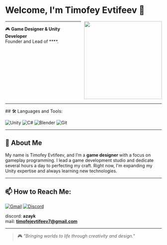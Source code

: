 # Welcome, I'm Timofey Evtifeev 👾

<img src="https://media1.tenor.com/m/NwY5ppxLs_oAAAAd/kitten-keybo.gif" align="right" width="250" style="float: right; margin-left: 10px;"/>

---

🎮 **Game Designer & Unity Developer**  
Founder and Lead of ****. 

<div style="clear: both;"></div>

---

<div id="languages-tools">
    ## 🛠 Languages and Tools:
    <p>
        <img src="https://img.shields.io/badge/Unity-000000?style=for-the-badge&logo=unity&logoColor=white" alt="Unity" />
        <img src="https://img.shields.io/badge/C%23-239120?style=for-the-badge&logo=csharp&logoColor=white" alt="C#" />
        <img src="https://img.shields.io/badge/Blender-F5792A?style=for-the-badge&logo=blender&logoColor=white" alt="Blender" />
        <img src="https://img.shields.io/badge/Git-F05032?style=for-the-badge&logo=git&logoColor=white" alt="Git" />
    </p>
</div>

---

## 🧠 About Me
My name is Timofey Evtifeev, and I’m a **game designer** with a focus on gameplay programming. I lead a game development studio and dedicate several hours a day to perfecting my craft. Right now, I'm expanding my Unity expertise and always learning new technologies.

---

## 📫 How to Reach Me:

<p>
    <a href="mailto:timofejevtifeev7@gmail.com"><img src="https://img.shields.io/badge/Gmail-D14836?style=for-the-badge&logo=gmail&logoColor=white" alt="Gmail"></a>
    <a href="https://discordapp.com/users/azayk"><img src="https://img.shields.io/badge/Discord-7289DA?style=for-the-badge&logo=discord&logoColor=white" alt="Discord"></a>
</p>

discord: **azayk**  
mail: **timofejevtifeev7@gmail.com**

---

> 🎮 *"Bringing worlds to life through creativity and design."*

